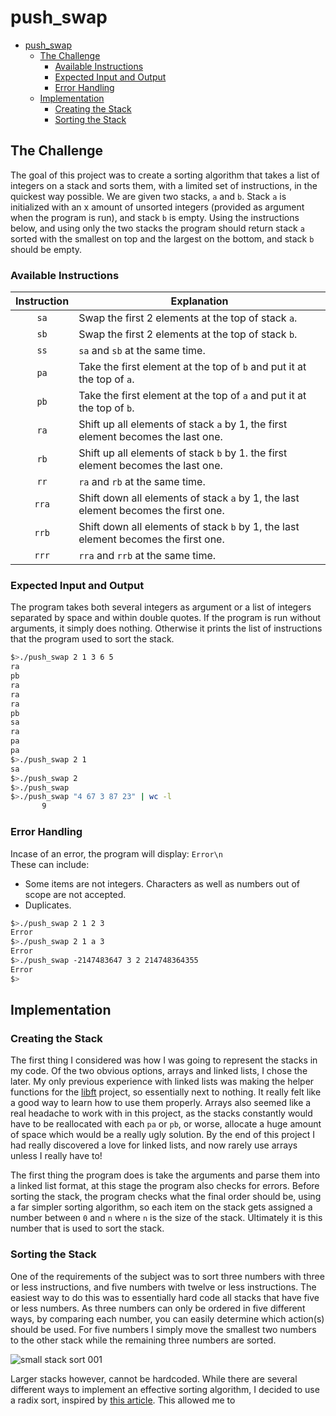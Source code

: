 # push_swap

- [push_swap](#push_swap)
	- [The Challenge](#the-challenge)
		- [Available Instructions](#available-instructions)
		- [Expected Input and Output](#expected-input-and-output)
		- [Error Handling](#error-handling)
	- [Implementation](#implementation)
		- [Creating the Stack](#creating-the-stack)
		- [Sorting the Stack](#sorting-the-stack)

## The Challenge
The goal of this project was to create a sorting algorithm that takes a list of integers on a stack and sorts them, with a limited set of instructions, in the quickest way possible.  We are given two stacks, ```a``` and ```b```.  Stack ```a``` is initialized with an x amount of unsorted integers (provided as argument when the program is run), and stack ```b``` is empty.  Using the instructions below, and using only the two stacks the program should return stack ```a``` sorted with the smallest on top and the largest on the bottom, and stack ```b``` should be empty.

### Available Instructions

| Instruction | Explanation                                                                            |
| :---------: | -------------------------------------------------------------------------------------- |
|  ```sa```   | Swap the first 2 elements at the top of stack ```a```.                                 |
|  ```sb```   | Swap the first 2 elements at the top of stack ```b```.                                 |
|  ```ss```   | ```sa``` and ```sb``` at the same time.                                                |
|  ```pa```   | Take the first element at the top of ```b``` and put it at the top of ```a```.         |
|  ```pb```   | Take the first element at the top of ```a``` and put it at the top of ```b```.         |
|  ```ra```   | Shift up all elements of stack ```a``` by 1, the first element becomes the last one.   |
|  ```rb```   | Shift up all elements of stack ```b``` by 1. the first element becomes the last one.   |
|  ```rr```   | ```ra``` and ```rb``` at the same time.                                                |
|  ```rra```  | Shift down all elements of stack ```a``` by 1, the last element becomes the first one. |
|  ```rrb```  | Shift down all elements of stack ```b``` by 1, the last element becomes the first one. |
|  ```rrr```  | ```rra``` and ```rrb``` at the same time.                                              |

### Expected Input and Output
The program takes both several integers as argument or a list of integers separated by space and within double quotes.  If the program is run without arguments, it simply does nothing.  Otherwise it prints the list of instructions that the program used to sort the stack.

```sh
$>./push_swap 2 1 3 6 5
ra
pb
ra
ra
ra
pb
sa
ra
pa
pa
$>./push_swap 2 1      
sa
$>./push_swap 2
$>./push_swap
$>./push_swap "4 67 3 87 23" | wc -l
       9
```


### Error Handling

Incase of an error, the program will display: 
```Error\n```<br>
These can include:
- Some items are not integers. Characters as well as numbers out of scope are not accepted.
- Duplicates.

```sh
$>./push_swap 2 1 2 3
Error
$>./push_swap 2 1 a 3
Error
$>./push_swap -2147483647 3 2 214748364355
Error
$>
```

## Implementation
### Creating the Stack
The first thing I considered was how I was going to represent the stacks in my code.  Of the two obvious options, arrays and linked lists, I chose the later.  My only previous experience with linked lists was making the helper functions for the [libft](https://github.com/maiadegraaf/libft) project, so essentially next to nothing.  It really felt like a good way to learn how to use them properly.  Arrays also seemed like a real headache to work with in this project, as the stacks constantly would have to be reallocated with each ```pa``` or ```pb```, or worse, allocate a huge amount of space which would be a really ugly solution. By the end of this project I had really discovered a love for linked lists, and now rarely use arrays unless I really have to!

The first thing the program does is take the arguments and parse them into a linked list format, at this stage the program also checks for errors.  Before sorting the stack, the program checks what the final order should be, using a far simpler sorting algorithm, so each item on the stack gets assigned a number between ```0``` and ```n``` where ```n``` is the size of the stack. Ultimately it is this number that is used to sort the stack.

### Sorting the Stack
One of the requirements of the subject was to sort three numbers with three or less instructions, and five numbers with twelve or less instructions.  The easiest way to do this was to essentially hard code all stacks that have five or less numbers. As three numbers can only be ordered in five different ways, by comparing each number, you can easily determine which action(s) should be used. For five numbers I simply move the smallest two numbers to the other stack while the remaining three numbers are sorted. 

![small stack sort 001](https://user-images.githubusercontent.com/68693691/192802602-91ee87a7-ae57-4f5c-986d-4dd57ebf511e.png)

Larger stacks however, cannot be hardcoded.  While there are several different ways to implement an effective sorting algorithm, I decided to use a radix sort, inspired by [this article](https://medium.com/nerd-for-tech/push-swap-tutorial-fa746e6aba1e).  This allowed me to 
